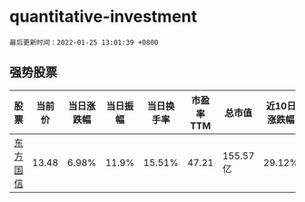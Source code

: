 # quantitative-investment

`最后更新时间：2022-01-25 13:01:39 +0800`

## 强势股票

|股票|当前价|当日涨跌幅|当日振幅|当日换手率|市盈率TTM|总市值|近10日涨跌幅|
|----|----|----|----|----|----|----|----|
|[东方国信](https://xueqiu.com/S/SZ300166)|13.48|6.98%|11.9%|15.51%|47.21|155.57亿|29.12%|
